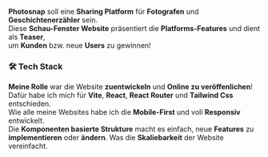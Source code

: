 **Photosnap** soll eine **Sharing Platform** für **Fotografen** und **Geschichtenerzähler** sein.  
Diese **Schau-Fenster Website** präsentiert die **Platforms-Features** und dient als **Teaser**,  
um **Kunden** bzw. neue **Users** zu gewinnen!

### 🛠️ **Tech Stack**

**Meine Rolle** war die Website **zuentwickeln** und **Online zu veröffenlichen**!  
Dafür habe ich mich für **Vite**, **React**, **React Router** und **Tailwind Css** entschieden.  
Wie alle meine Websites habe ich die **Mobile-First** und voll **Responsiv** entwickelt.  
Die **Komponenten basierte Strukture** macht es einfach, neue **Features** zu **implementieren** oder **ändern**. Was die **Skaliebarkeit** der Website vereinfacht.